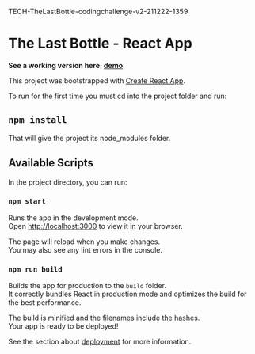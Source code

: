 TECH-TheLastBottle-codingchallenge-v2-211222-1359
# The Last Bottle - React App

**See a working version here: [demo](https://faucex.cc/the-last-bottle/index.html)**

This project was bootstrapped with [Create React App](https://github.com/facebook/create-react-app).

To run for the first time you must cd into the project folder and run:

## `npm install`

That will give the project its node_modules folder.


## Available Scripts

In the project directory, you can run:

### `npm start`

Runs the app in the development mode.\
Open [http://localhost:3000](http://localhost:3000) to view it in your browser.

The page will reload when you make changes.\
You may also see any lint errors in the console.


### `npm run build`

Builds the app for production to the `build` folder.\
It correctly bundles React in production mode and optimizes the build for the best performance.

The build is minified and the filenames include the hashes.\
Your app is ready to be deployed!

See the section about [deployment](https://facebook.github.io/create-react-app/docs/deployment) for more information.


